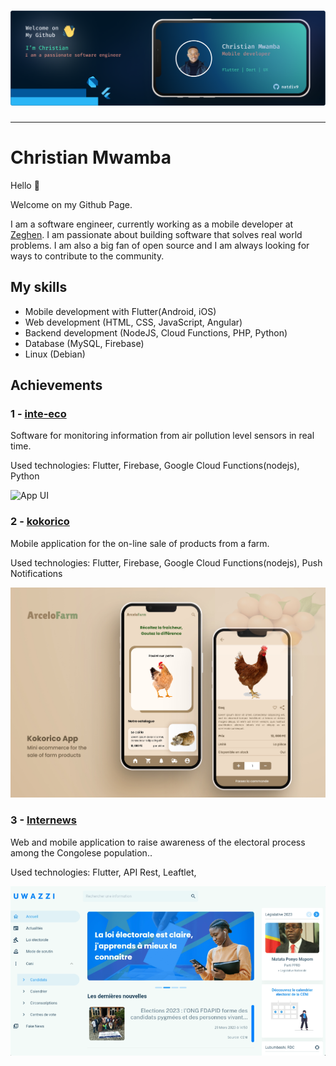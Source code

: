 
# ![App UI](cover.png)

_______________________________________________________

# Christian Mwamba

Hello 👋

Welcome on my Github Page.

I am a software engineer, currently working as a mobile  developer at [Zeghen](https://zeghen.com/). I am passionate about building software that solves real world problems. I am also a big fan of open source and I am always looking for ways to contribute to the community.

## My skills

- Mobile development with Flutter(Android, iOS)
- Web development (HTML, CSS, JavaScript, Angular)
- Backend development (NodeJS, Cloud Functions, PHP, Python)
- Database (MySQL, Firebase)
- Linux (Debian)

## Achievements

### 1 - [inte-eco](https://inte-eco.web.app)

Software for monitoring information from air pollution level sensors in real time.

Used technologies: Flutter, Firebase, Google Cloud Functions(nodejs), Python

![App UI](projects_cover/inte-eco.png)

### 2 - [kokorico](https://github.com/natdiv9/kokorico)

Mobile application for the on-line sale of products from a farm.

Used technologies: Flutter, Firebase, Google Cloud Functions(nodejs), Push Notifications

![App UI](projects_cover/kokorico.jpg)

### 3 - [Internews](https://internews.web.app)

Web and mobile application to raise awareness of the electoral process among the Congolese population..

Used technologies: Flutter, API Rest, Leaftlet,

![App UI](projects_cover/internews.png)
